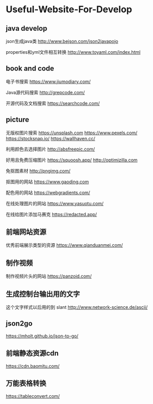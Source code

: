 # Useful-Website-For-Develop

## java develop
json生成java类
http://www.bejson.com/json2javapojo

properties和yml文件相互转换
http://www.toyaml.com/index.html

## book and code
电子书搜索
https://www.jiumodiary.com/

Java源代码搜索
http://grepcode.com/

开源代码及文档搜索
https://searchcode.com/


## picture
无版权图片搜索
https://unsplash.com
https://www.pexels.com/
https://stocksnap.io/
https://wallhaven.cc/

利用颜色去选择图片
http://absfreepic.com/

好用且免费压缩图片
https://squoosh.app/
http://optimizilla.com

免抠图素材
http://pngimg.com/

抠图用的网站
https://www.gaoding.com

配色用的网站
https://webgradients.com/

在线处理图片的网站
https://www.yasuotu.com/

在线给图片添加马赛克
https://redacted.app/

## 前端网站资源
优秀前端展示类型的资源
https://www.qianduanmei.com/


## 制作视频
制作视频片头的网站
https://panzoid.com/


## 生成控制台输出用的文字
这个文字样式以后用的到 slant
http://www.network-science.de/ascii/

## json2go
https://mholt.github.io/json-to-go/

## 前端静态资源cdn
https://cdn.baomitu.com/

## 万能表格转换
https://tableconvert.com/
